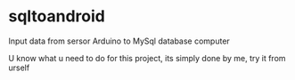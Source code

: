 # sqltoandroid
Input data from sersor Arduino to MySql database computer

U know what u need to do for this project, its simply done by me, try it from urself
